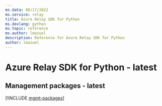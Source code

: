 ```yaml
---
ms.data: 08/17/2022
ms.service: relay
title: Azure Relay SDK for Python
ms.devlang: python
ms.topic: reference
ms.author: lmazuel
description: Reference for Azure Relay SDK for Python
author: lmazuel
---
```

# Azure Relay SDK for Python - latest

## Management packages - latest
[!INCLUDE [mgmt-packages](relay-mgmt-index.md)]